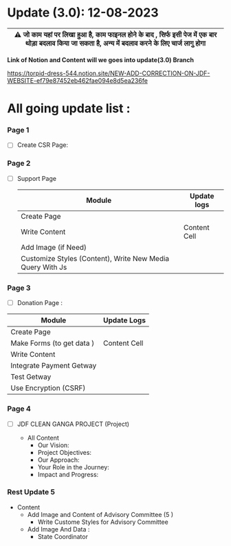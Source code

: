 # Update (3.0): 12-08-2023
 | :warning: जो काम यहां पर लिखा हुआ है, काम फाइनल होने के बाद , सिर्फ इसी पेज में एक बार थोड़ा बदलाव किया जा सकता है, अन्य में बदलाव करने के लिए चार्ज लागु होगा |
| --- |


**Link of Notion and Content will we goes into update(3.0) Branch**

https://torpid-dress-544.notion.site/NEW-ADD-CORRECTION-ON-JDF-WEBSITE-ef79e87452eb462fae094e8d5ea236fe

# All going update list :
 ### Page 1
 - [ ] Create CSR Page:

### Page 2
 - [ ] Support Page
       
    Module   | Update logs
   ------------- | -------------
   Create Page   | 
   Write Content | Content Cell
   Add Image (if Need) |
   Customize Styles (Content), Write New Media Query With Js |


### Page 3  
 - [ ] Donation Page :

Module  | Update Logs
------------- | -------------
Create Page    | 
 Make Forms (to get data )  | Content Cell
 Write Content |  
 Integrate Payment Getway | 
 Test Getway | 
 Use Encryption (CSRF) |  

### Page 4
 - [ ] JDF CLEAN GANGA PROJECT (Project)

   * All Content
     * Our Vision:
     * Project Objectives:
     * Our Approach:
     * Your Role in the Journey:
     * Impact and Progress:

       
### Rest Update 5
   * Content
       * Add Image and Content of Advisory Committee (5 )
          * Write Custome Styles for Advisory Committee
        * Add Image And Data :
           * State Coordinator
   
   
